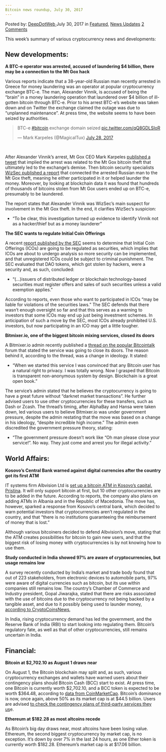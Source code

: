 ```yaml
---
Bitcoin news roundup, July 30, 2017
---
```

<article class="post-listing post-21642 post type-post status-publish format-standard has-post-thumbnail hentry category-deepdot-news category-news-updates tag-3676 tag-1778 tag-bitcoin tag-july tag-news tag-roundup">
    <div class="post-inner">
    <p class="post-meta">
    <span>Posted by: <a href="https://www.deepdotweb.com/author/admin/" title="">DeepDotWeb </a></span>
    <span>July 30, 2017</span>
    <span>in <a href="https://www.deepdotweb.com/category/deepdot-news/" rel="category tag">Featured</a>, <a href="https://www.deepdotweb.com/category/news-updates/" rel="category tag">News Updates</a></span>
    <span><a href="https://www.deepdotweb.com/2017/07/30/bitcoin-news-roundup-july-30-2017/#comments">2 Comments</a></span>
    </p>
    <div class="clear"></div>
    <div class="entry">
    <p>This week’s summary of various cryptocurrency news and developments:</p>
    <h2>New developments:</h2>
    <p><strong>A BTC-e operator was arrested, accused of laundering $4 billion, there may be a connection to the Mt Gox hack</strong></p>
    <p>Various reports indicate that a 38-year-old Russian man recently arrested in Greece for money laundering was an operator at popular cryptocurrency exchange BTC-e. The man, Alexander Vinnik, is accused of being the “brain” in a money laundering operation that laundered over $4 billion of ill-gotten bitcoin through BTC-e. Prior to his arrest BTC-e’s website was taken down and on Twitter the exchange claimed the outage was due to “unplanned maintenance”. At press time, the website seems to have been seized by authorities.</p>
    <blockquote class="twitter-tweet" data-width="550">
    <p lang="en" dir="ltr">BTC-e <a href="https://twitter.com/hashtag/bitcoin?src=hash">#bitcoin</a> exchange domain seized <a href="https://t.co/qQ8GDLSIoR">pic.twitter.com/qQ8GDLSIoR</a></p>
    <p>&mdash; Mark Karpeles (@MagicalTux) <a href="https://twitter.com/MagicalTux/status/891081767972556800">July 28, 2017</a></p></blockquote>
    <p><script async src="//platform.twitter.com/widgets.js" charset="utf-8"></script></p>
    <p>&nbsp;</p>
    <p>After Alexander Vinnik’s arrest, Mt Gox CEO Mark Karpeles <a href="https://twitter.com/MagicalTux/status/890251940306632704">published a tweet</a> that implied the arrest was related to the Mt Gox bitcoin theft that ultimately led to the exchange’s demise. Then bitcoin security specialists <a href="http://blog.wizsec.jp/2017/07/breaking-open-mtgox-1.html">WizSec published a report</a> that connected the arrested Russian man to the Mt Gox theft, meaning he either participated in it or helped launder the money. Moreover, by looking at blockchain data it was found that hundreds of thousands of bitcoins stolen from Mt Gox users ended up on BTC-e, presumably to be laundered.</p>
    <p>The report states that Alexander Vinnik was WizSec’s main suspect for involvement in the Mt Gox theft. In the end, it clarifies WizSec’s suspicion:</p>
    <ul>
    <li>“To be clear, this investigation turned up evidence to identify Vinnik not as a hacker/thief but as a money launderer”</li>
    </ul>
    <p><strong>The SEC wants to regulate Initial Coin Offerings</strong></p>
    <p>A recent <a href="https://www.sec.gov/news/press-release/2017-131">report published by the SEC</a> seems to determine that Initial Coin Offerings (ICOs) are going to be regulated as securities, which implies that ICOs are about to undergo analysis so more security can be implemented, and that unregistered ICOs could be subject to criminal punishment. The SEC evaluated that DAO tokens, which got stolen by hackers, were a security and, as such, concluded:</p>
    <ul>
    <li>“(…)issuers of distributed ledger or blockchain technology-based securities must register offers and sales of such securities unless a valid exemption applies.”</li>
    </ul>
    <p>According to reports, even those who want to participated in ICOs “may be liable for violations of the securities laws.” The SEC defends that there wasn’t enough oversight so far and that this serves as a warning to investors that some ICOs may end up just being investment schemes. In anticipation of such a move by the SEC, most ICOs already prohibited U.S. investors, but now participating in an ICO may get a little tougher.</p>
    <p><strong>Bitmixer.io, one of the biggest bitcoin mixing services, closed its doors</strong></p>
    <p>A Bitmixer.io admin recently published a <a href="https://bitcointalk.org/index.php?topic=2042470.0">thread on the popular Bitcointalk</a> forum that stated the service was going to close its doors. The reason behind it, according to the thread, was a change in ideology. It stated:</p>
    <ul>
    <li>“When we started this service I was convinced that any Bitcoin user has a natural right to privacy. I was totally wrong. Now I grasped that Bitcoin is transparent non-anonymous system by design. Blockchain is a great open book.”</li>
    </ul>
    <p>The service’s admin stated that he believes the cryptocurrency is going to have a great future without “darknet market transactions”. He further advised users to use other cryptocurrencies for these transfers, such as Dash or Zcash. The thread’s timing, after AlphaBay and Hansa were taken down, led various users to believe Bitmixer.io was under government pressure, despite the admin restating that the move was based on a change in his ideology, “despite incredible high income.” The admin even discredited the government pressure theory, stating:</p>
    <ul>
    <li>“The government pressure doesn&#8217;t work like &#8220;Oh man please close your service!&#8221;. No way. They just come and arrest you for illegal activity.”</li>
    </ul>
    <h2>World Affairs:</h2>
    <p><strong>Kosovo’s Central Bank warned against digital currencies after the country got its first ATM</strong></p>
    <p>IT systems firm Albvision Ltd is <a href="https://www.coindesk.com/kosovos-first-bitcoin-atm-sparks-central-bank-warning/"> set up a bitcoin ATM in Kosovo’s capital, Pristina</a>. It will only support bitcoin at first, but 10 other cryptocurrencies are to be added in the future. According to reports, the company also plans on adding ATMs in Albania and in the Republic of Macedonia. The move has, however, sparked a response from Kosovo’s central bank, which decided to warn potential investors that cryptocurrencies aren’t regulated in the country, and that “there is no institutions guaranteeing the reimbursement of money that is lost.”</p>
    <p>Although various bitcoiners decided to defend Albvision’s move, stating that the ATM creates possibilities for bitcoin to gain new users, and that the biggest risk of losing money with cryptocurrencies is by not knowing how to use them.</p>
    <p><strong>Study conducted in India showed 97% are aware of cryptocurrencies, but usage remains low</strong></p>
    <p>A survey recently conducted by India’s market and trade body found that out of 223 stakeholders, from electronic devices to automobile parts, 97% were aware of digital currencies such as bitcoin, but its use within companies still remains low. The country’s Chamber of Commerce and Industry president, Gopal Jiwarajka, stated that there are risks associated with the use of bitcoins due to the cryptocurrency not being backed by a tangible asset, and due to it possibly being used to launder money, <a href="https://www.cryptocoinsnews.com/indian-trade-survey-97-aware-of-bitcoin-but-use-of-the-cryptocurrency-remains-low/">according to CryptoCoinsNews</a>,</p>
    <p>In India, rising cryptocurrency demand has led the government, and the Reserve Bank of India (RBI) to start looking into regulating them. Bitcoin’s regulatory fate, as well as that of other cryptocurrencies, still remains uncertain in India.</p>
    <h2>Financial:</h2>
    <p><strong>Bitcoin at $2,702.10 as August 1 draws near</strong></p>
    <p>On August 1, the Bitcoin blockchain may split and, as such, various cryptocurrency exchanges and wallets have warned users about their contingency plans should Bitcoin Cash (BCC) start to exist. At press time, one Bitcoin is currently worth $2,702.10, and a BCC token is expected to be worth $364.48, according to <a href="https://coinmarketcap.com/currencies/bitcoin-cash/">data from CoinMarketCap</a>. Bitcoin’s dominance is now, once again, above 50% as its market cap is at $44.5 billion. Users are advised <a href="https://news.bitcoin.com/how-exchanges-plan-to-deal-with-a-possible-august-1-fork/">to check the contingency plans of third-party services they us</a>e.</p>
    <p><strong>Ethereum at $182.28 as most altcoins recede</strong></p>
    <p>As Bitcoin’s big day draws near, most altcoins have been losing value. Ethereum, the second biggest cryptocurrency by market cap, is no exception. It’s down by over 7% in the last 24 hours, as one Ether token is currently worth $182.28. Ethereum’s market cap is at $17.06 billion.</p>
    </div>
    <span style="display:none"><a href="https://www.deepdotweb.com/tag/2017/" rel="tag">2017</a> <a href="https://www.deepdotweb.com/tag/30/" rel="tag">30</a> <a href="https://www.deepdotweb.com/tag/bitcoin/" rel="tag">bitcoin</a> <a href="https://www.deepdotweb.com/tag/july/" rel="tag">july</a> <a href="https://www.deepdotweb.com/tag/news/" rel="tag">news</a> <a href="https://www.deepdotweb.com/tag/roundup/" rel="tag">roundup</a></span> <span style="display:none" class="updated">2017-07-30</span>
    <div style="display:none" class="vcard author" itemprop="author" itemscope itemtype="http://schema.org/Person"><strong class="fn" itemprop="name"><a href="https://www.deepdotweb.com/author/admin/" title="Posts by DeepDotWeb" rel="author">DeepDotWeb</a></strong></div>
    </div>
</article>

